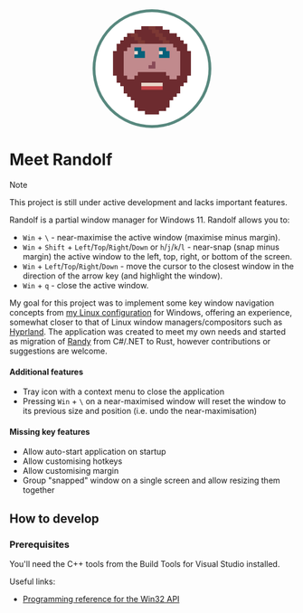 <p align="center" style="background-color: #57887e; width: 210px; height: 210px; border-radius: 50%; display: flex; justify-content: center; align-items: center; margin: auto;">
  <img src="./assets/randolf.png" width="200" height="200" alt="Randolf" style="border-radius: 50%;"/>
</p>

# Meet Randolf

> [!NOTE]
> This project is still under active development and lacks important features.

Randolf is a partial window manager for Windows 11. Randolf allows you to:

- `Win` + `\` - near-maximise the active window (maximise minus margin).
- `Win` + `Shift` + `Left`/`Top`/`Right`/`Down` or `h`/`j`/`k`/`l` - near-snap (snap minus margin) the active window
  to the left, top, right, or bottom of the screen.
- `Win` + `Left`/`Top`/`Right`/`Down` - move the cursor to the closest window in the direction of the arrow key (and
  highlight the window).
- `Win` + `q` - close the active window.

My goal for this project was to implement some key window navigation concepts
from [my Linux configuration](https://github.com/kimgoetzke/nixos-config) for Windows, offering an experience,
somewhat closer to that of Linux window managers/compositors such as [Hyprland](https://hyprland.org/). The
application was created to meet my own needs and started as migration of [Randy](https://github.com/kimgoetzke/randy)
from C#/.NET to Rust, however contributions or suggestions are welcome.

#### Additional features

- Tray icon with a context menu to close the application
- Pressing `Win` + `\` on a near-maximised window will reset the window to its previous size and position (i.e. undo the
  near-maximisation)

#### Missing key features

- Allow auto-start application on startup
- Allow customising hotkeys
- Allow customising margin
- Group "snapped" window on a single screen and allow resizing them together

## How to develop

### Prerequisites

You'll need the C++ tools from the Build Tools for Visual Studio installed.

Useful links:

- [Programming reference for the Win32 API](https://learn.microsoft.com/en-us/windows/win32/api/)